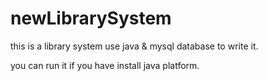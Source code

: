 # newLibrarySystem

this is a library system use java & mysql database
to write it.

you can run it if you have install java platform.
